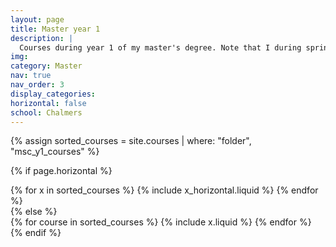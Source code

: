```yaml
---
layout: page
title: Master year 1
description: |
  Courses during year 1 of my master's degree. Note that I during spring 2025 will attend a exchange semester at Nanyang Technological University in Singapore as part of this academic year. This page contains the courses I attended at Chalmers during fall 2024.
img:
category: Master
nav: true
nav_order: 3
display_categories:
horizontal: false
school: Chalmers
---
```


<!-- markdownlint-disable MD033 -->

<div class="education">
<!-- Display projects without categories -->

{% assign sorted_courses = site.courses | where: "folder", "msc_y1_courses" %}

  <!-- Generate cards for each project -->

{% if page.horizontal %}

  <div class="container">
    <div class="row row-cols-1 row-cols-md-2">
    {% for x in sorted_courses %}
      {% include x_horizontal.liquid %}
    {% endfor %}
    </div>
  </div>
{% else %}
  <div class="row row-cols-1 row-cols-md-3">
    {% for course in sorted_courses %}
      {% include x.liquid %}
    {% endfor %}
  </div>
{% endif %}
</div>
